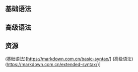 
## 基础语法


## 高级语法


## 资源
(基础语法)[https://markdown.com.cn/basic-syntax/]
(高级语法)(https://markdown.com.cn/extended-syntax/)]